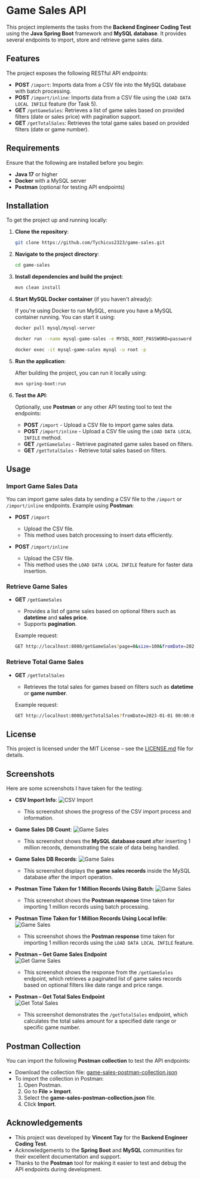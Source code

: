 # Game Sales API

This project implements the tasks from the **Backend Engineer Coding Test** using the **Java Spring Boot** framework and **MySQL database**. It provides several endpoints to import, store and retrieve game sales data.

## Features

The project exposes the following RESTful API endpoints:

- **POST** `/import`: Imports data from a CSV file into the MySQL database with batch processing.
- **POST** `/import/inline`: Imports data from a CSV file using the `LOAD DATA LOCAL INFILE` feature (for Task 5).
- **GET** `/getGameSales`: Retrieves a list of game sales based on provided filters (date or sales price) with pagination support.
- **GET** `/getTotalSales`: Retrieves the total game sales based on provided filters (date or game number).

## Requirements

Ensure that the following are installed before you begin:

- **Java 17** or higher
- **Docker** with a MySQL server
- **Postman** (optional for testing API endpoints)

## Installation

To get the project up and running locally:

1. **Clone the repository**:

    ```bash
    git clone https://github.com/Tychicus2323/game-sales.git
    ```

2. **Navigate to the project directory**:

    ```bash
    cd game-sales
    ```

3. **Install dependencies and build the project**:

    ```bash
    mvn clean install
    ```

4. **Start MySQL Docker container** (if you haven't already):

    If you're using Docker to run MySQL, ensure you have a MySQL container running. You can start it using:

    ```bash
	docker pull mysql/mysql-server
    ```

    ```bash
	docker run --name mysql-game-sales -e MYSQL_ROOT_PASSWORD=password -e MYSQL_DATABASE=game_db -e MYSQL_USER=user1 -e MYSQL_PASSWORD=password1 -p 3306:3306 -d mysql/mysql-server --local-infile=1
    ```
	
	```bash
	docker exec -it mysql-game-sales mysql -u root -p
	```

5. **Run the application**:

    After building the project, you can run it locally using:

    ```bash
    mvn spring-boot:run
    ```

6. **Test the API**:

    Optionally, use **Postman** or any other API testing tool to test the endpoints:
    
    - **POST** `/import` - Upload a CSV file to import game sales data.
    - **POST** `/import/inline` - Upload a CSV file using the `LOAD DATA LOCAL INFILE` method.
    - **GET** `/getGameSales` - Retrieve paginated game sales based on filters.
    - **GET** `/getTotalSales` - Retrieve total sales based on filters.

## Usage

### Import Game Sales Data

You can import game sales data by sending a CSV file to the `/import` or `/import/inline` endpoints. Example using **Postman**:

- **POST** `/import`
    - Upload the CSV file.
    - This method uses batch processing to insert data efficiently.

- **POST** `/import/inline`
    - Upload the CSV file.
    - This method uses the `LOAD DATA LOCAL INFILE` feature for faster data insertion.

### Retrieve Game Sales

- **GET** `/getGameSales`
    - Provides a list of game sales based on optional filters such as **datetime** and **sales price**.
    - Supports **pagination**.

    Example request:
    ```bash
    GET http://localhost:8080/getGameSales?page=0&size=100&fromDate=2023-01-01 00:00:00&toDate=2024-07-02 00:00:00&minPrice=23&maxPrice=10.0
    ```

### Retrieve Total Game Sales

- **GET** `/getTotalSales`
    - Retrieves the total sales for games based on filters such as **datetime** or **game number**.

    Example request:
    ```bash
    GET http://localhost:8080/getTotalSales?fromDate=2023-01-01 00:00:00&toDate=2025-07-02 00:00:00
    ```

## License

This project is licensed under the MIT License – see the [LICENSE.md](LICENSE.md) file for details.

## Screenshots

Here are some screenshots I have taken for the testing:

- **CSV Import Info**:
    ![CSV Import](./screenshots/csv_import_info_mysql_logs.png)
    - This screenshot shows the progress of the CSV import process and information.

- **Game Sales DB Count**:
    ![Game Sales](./screenshots/mysql_inserted_1_million_records.png)
    - This screenshot shows the **MySQL database count** after inserting 1 million records, demonstrating the scale of data being handled.

- **Game Sales DB Records**:
    ![Game Sales](./screenshots/mysql_inserted_records.png)
    - This screenshot displays the **game sales records** inside the MySQL database after the import operation.

- **Postman Time Taken for 1 Million Records Using Batch**:
    ![Game Sales](./screenshots/postman_1_million_records_batch.png)
    - This screenshot shows the **Postman response** time taken for importing 1 million records using batch processing.

- **Postman Time Taken for 1 Million Records Using Local Infile**:
    ![Game Sales](./screenshots/postman_1_million_records_load_local_infile.png)
    - This screenshot shows the **Postman response** time taken for importing 1 million records using the `LOAD DATA LOCAL INFILE` feature.

- **Postman – Get Game Sales Endpoint**  
  ![Get Game Sales](./screenshots/postman_getGameSales.png)  
	- This screenshot shows the response from the `/getGameSales` endpoint, which retrieves a paginated list of game sales records based on optional filters like date range and price range.

- **Postman – Get Total Sales Endpoint**  
  ![Get Total Sales](./screenshots/postman_getTotalSales.png)  
     - This screenshot demonstrates the `/getTotalSales` endpoint, which calculates the total sales amount for a specified date range or specific game number.

## Postman Collection

You can import the following **Postman collection** to test the API endpoints:

- Download the collection file: [game-sales-postman-collection.json](./postman/game-sales-postman-collection.json)
- To import the collection in Postman:
  1. Open Postman.
  2. Go to **File > Import**.
  3. Select the **game-sales-postman-collection.json** file.
  4. Click **Import**.


## Acknowledgements

- This project was developed by **Vincent Tay** for the **Backend Engineer Coding Test**. 
- Acknowledgements to the **Spring Boot** and **MySQL** communities for their excellent documentation and support.
- Thanks to the **Postman** tool for making it easier to test and debug the API endpoints during development.